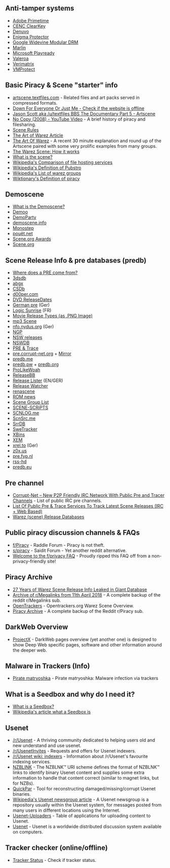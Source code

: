 ## Anti-tamper systems
- [Adobe Primetime](https://anonym.to/?https://www.adobe.com/marketing/primetime.html)
- [CENC ClearKey](https://anonym.to/?http://bitmovin.com/docs/encoding/faqs/what-is-mpeg-cenc-clearkey-encryption)
- [Denuvo](https://anonym.to/?https://old.reddit.com/r/CrackStatus/comments/43dgej/how_denuvo_works_and_why_its_so_hard_to_crack/)
- [Enigma Protector](https://anonym.to/?https://enigmaprotector.com)
- [Google Widevine Modular DRM](https://anonym.to/?https://castlabs.com/company/partners/google-widevine/)
- [Marlin](https://anonym.to/?https://en.wikipedia.org/wiki/Marlin_(DRM))
- [Microsoft Playready](https://anonym.to/?ttps://www.microsoft.com/playready/overview/)
- [Valeroa](https://anonym.to/?https://old.reddit.com/r/CrackWatch/comments/a23al4/valeroa_the_new_anti_tamper/)
- [Verimatrix](https://anonym.to/?https://www.verimatrix.com)
- [VMProtect](https://anonym.to/?http://vmpsoft.com)


## Basic Piracy & Scene "starter" info
- [artscene.textfiles.com](https://anonym.to/?http://artscene.textfiles.com/) - Related files and art packs served in compressed formats.
- [Down For Everyone Or Just Me - Check if the website is offline](https://anonym.to/?https://downforeveryoneorjustme.com/)
- [Jason Scott aka /u/textfiles BBS The Documentary Part 5 - Artscene](https://anonym.to/?https://www.youtube.com/watch?v=Zl9yejh92tc)
- [No Copy (2008) - YouTube Video](https://anonym.to/?https://www.youtube.com/watch?v=BXBqUBAv1ek) - A brief history of piracy and filesharing.
- [Scene Rules](https://anonym.to/?https://scenerules.org/)
- [The Art of Warez Article](https://anonym.to/?https://www.juxtapoz.com/news/film/the-art-of-warez-documents-the-lost-ansi-art-scene/)
- [The Art Of Warez](https://anonym.to/?https://vimeo.com/341663153) - A recent 30 minute explanation and round up of the Artscene paired with some very prolific examples from many groups.
- [The Warez Scene: How it works](https://anonym.to/?https://old.reddit.com/r/CrackWatch/comments/92uz49/the_warez_scene_how_it_works/)
- [What is the scene?](https://anonym.to/?https://defacto2.net/defacto2/subculture)
- [Wikipedia's Comparison of file hosting services](https://anonym.to/?https://en.wikipedia.org/wiki/Comparison_of_file_hosting_services)
- [Wikipedia's Definition of Pubstro](https://anonym.to/?https://en.wikipedia.org/wiki/Pubstro)
- [Wikipedia's List of warez groups](https://anonym.to/?https://en.wikipedia.org/wiki/List_of_warez_groups)
- [Wiktionary's Definition of piracy](https://anonym.to/?https://en.wiktionary.org/wiki/piracy)


## Demoscene
- [What is the Demoscene?](https://anonym.to/?https://en.wikipedia.org/wiki/Demoscene)
- [Demoo](https://anonym.to/?http://calodox.scene.org/demoo/)
- [DemoParty](https://anonym.to/?https://www.demoparty.net/)
- [demoscene.info](https://anonym.to/?http://www.demoscene.info/the-demoscene)
- [Monostep](https://anonym.to/?http://demo.monostep.org/)
- [pouët.net](https://anonym.to/?http://www.pouet.net/)
- [Scene.org Awards](https://anonym.to/?http://awards.scene.org/)
- [Scene.org](https://anonym.to/?https://www.scene.org/)


## Scene Release Info & pre databases (predb)
- [Where does a PRE come from?](https://anonym.to/?https://opentrackers.org/i/scc_predb_explanation.jpg)
- [3dsdb](https://anonym.to/?http://3dsdb.com/)
- [abgx](https://anonym.to/?http://www.abgx.net/)
- [CSDb](https://anonym.to/?https://csdb.dk/)
- [d00per.com](https://anonym.to/?https://www.d00per.com/dupe)
- [DVD ReleaseDates](https://anonym.to/?https://www.dvdsreleasedates.com/)
- [German pre](https://anonym.to/?http://www.germanpre.com/) (Ger)
- [Logic Sunrise](https://anonym.to/?http://www.logic-sunrise.com/) (FR) 
- [Movie Release Types (as .PNG Image)](https://anonym.to/?https://i.imgur.com/kEOrKJT.png)
- [mp3 Scene](https://anonym.to/?https://www.mp3scene.info/)
- [nfo.nydus.org](https://anonym.to/?http://nfo.nydus.org/) (Ger)
- [NGP](https://anonym.to/?https://ngp.re/)
- [NSW releases](https://anonym.to/?http://nswdb.com/)
- [NSWDB](https://anonym.to/?http://nswdb.com/)
- [PRE & Trace](https://anonym.to/?http://pre.c-burns.co.uk/)
- [pre.corrupt-net.org](https://anonym.to/?https://pre.corrupt-net.org/) + [Mirror](https://pr3.us/)
- [predb.me](https://anonym.to/?https://predb.me/)
- [predb.pw](https://anonym.to/?https://predb.pw) + [predb.org](https://anonym.to/?https://predb.org/)
- [ProLikeWoah](https://anonym.to/?http://prolikewoah.com/pre/)
- [ReleaseBB](https://anonym.to/?http://rlsbb.ru/)
- [Release Lister](https://anonym.to/?https://releaselister.info/) (EN/GER)
- [Release Watcher](https://anonym.to/?http://extremedownload.org/)
- [renascene](https://anonym.to/?https://renascene.com/)
- [ROM news](https://anonym.to/?http://rom-news.org/) 
- [Scene Group List](https://anonym.to/?http://scenegrouplist.com/scene_info_About_the_scene_tsh.php)
- [SCENE-SCRiPTS](https://anonym.to/?https://github.com/scriptzteam/SCENE-SCRiPTS)
- [SCNLOG.me](https://anonym.to/?https://scnlog.me/)
- [ScnSrc.me](https://anonym.to/?https://www.scnsrc.me/)
- [SrrDB](https://anonym.to/?https://www.srrdb.com/)
- [SweTracker](https://anonym.to/?https://swetracker.org/releases)
- [XBins](https://anonym.to/?https://www.xbins.org/)
- [XEM](https://anonym.to/?http://thexem.de/)
- [xrel.to](https://anonym.to/?https://www.xrel.to/) (Ger)
- [z0x.us](https://anonym.to/?https://z0x.us/)
- [pre.fyp.nl](https://anonym.to/?https://pre.fyp.nl/)
- [rss-hd](https://anonym.to/?https://kiwiirc.com/client/irc.p2p-network.net#rss-hd)
- [predb.eu](https://anonym.to/?https://predb.eu/)


## Pre channel
- [Corrupt-Net – New P2P Friendly IRC Network With Public Pre and Tracer Channels](http://filenetworks.blogspot.com/2010/09/corrupt-net-new-p2p-friendly-irc.html) - List of public IRC pre channels.
- [List Of Public Pre & Trace Services To Track Latest Scene Releases (IRC + Web Based)](http://filenetworks.blogspot.com/2010/12/list-of-public-pre-trace-services-to.html)
- [Warez (scene) Release Databases](https://opentrackers.org/links/warez-scene/#rlsdb)


## Public piracy discussion channels & FAQs
- [f/Piracy](https://anonym.to/?https://raddle.me/f/Piracy) - Raddle Forum - Piracy is not theft.
- [s/piracy](https://anonym.to/?https://saidit.net/s/piracy) - Saidit Forum - Yet another reddit alternative.
- [Welcome to the f/privacy FAQ](https://anonym.to/?https://raddle.me/wiki/Privacy) - Proudly ripped this FAQ off from a non-privacy-friendly site!


## Piracy Archive
- [27 Years of Warez Scene Release Info Leaked in Giant Database](https://anonym.to/?https://archive.org/details/predb) 
- [Archive of r/Megalinks from 11th April 2018](https://anonym.to/?https://pastebin.com/raw/7WrNLtZd) - A complete backup of the reddit r/Megalinks sub.
- [OpenTrackers](https://anonym.to/?https://archive.fo/kuKOb) - Opentrackers.org Warez Scene Overview.
- [Piracy Archive](https://anonym.to/?https://github.com/nid666/PiracyArchive) - A complete backup of the Reddit r/Piracy sub.


## DarkWeb Overview
- [ProjectX](https://anonym.to/?https://github.com/CHEF-KOCH/ProjectX/blob/master/README.md) - DarkWeb pages overview (yet another one) is designed to show Deep Web specific pages, software and other information around the deeper web.


## Malware in Trackers (Info)
- [Pirate matryoshka](https://anonym.to/?https://securelist.com/piratebay-malware/89740/) - Pirate matryoshka: Malware infection via trackers


## What is a Seedbox and why do I need it?
- [What is a Seedbox?](https://anonym.to/?http://seedboxgui.de/guides/what-is-a-seedbox/)
- [Wikipedia's article what a Seedbox is](https://anonym.to/?https://en.wikipedia.org/wiki/Seed_box)


## Usenet
- [/r/Usenet](https://anonym.to/?https://www.reddit.com/r/Usenet) - A thriving community dedicated to helping users old and new understand and use usenet.
- [/r/UsenetInvites](https://anonym.to/?https://www.reddit.com/r/UsenetInvites) - Requests and offers for Usenet indexers.
- [/r/Usenet wiki: indexers](https://anonym.to/?https://www.reddit.com/r/Usenet/wiki/indexers) - Information about /r/Usenet's favourite indexing services.
- [NZBLINK](https://anonym.to/?https://nzblnk.info/) - The NZBLNK™ URI scheme defines the format of NZBLNK™ links to identify binary Usenet content and supplies some extra information to handle that content correct (similar to magnet links, but for NZBs).
- [QuickPar](https://anonym.to/?http://www.quickpar.org.uk/index.htm) - Tool for reconstructing damaged/missing/corrupt Usenet binaries.
- [Wikipedia's Usenet newsgroup article](https://anonym.to/?https://en.wikipedia.org/wiki/Usenet_newsgroup) - A Usenet newsgroup is a repository usually within the Usenet system, for messages posted from many users in different locations using the Internet.
- [Usenet-Uploaders](https://anonym.to/?https://github.com/animetosho/Nyuu/wiki/Usenet-Uploaders) - Table of applications for uploading content to Usenet.
- [Usenet](https://anonym.to/?https://en.wikipedia.org/wiki/Usenet) - Usenet is a worldwide distributed discussion system available on computers.


## Tracker checker (online/offline)
- [Tracker Status](https://anonym.to/?https://trackerstatus.info/) - Check if tracker status. 
